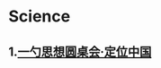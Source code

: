 # Science

## 1.[一勺思想圆桌会·定位中国](https://www.bilibili.com/video/av25338475?from=search&seid=15132341747733330668)
